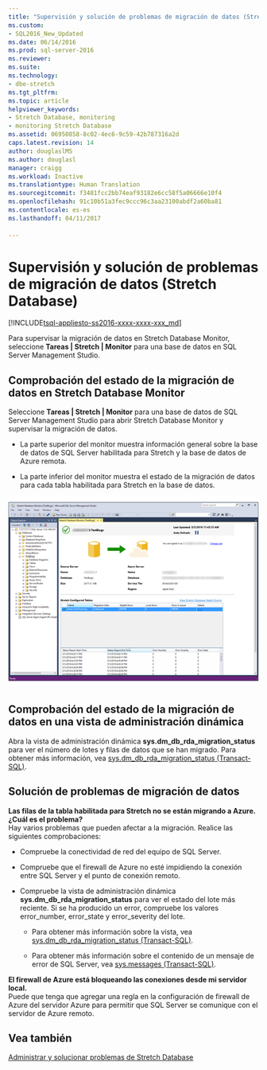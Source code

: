 ```yaml
---
title: "Supervisión y solución de problemas de migración de datos (Stretch Database) | Microsoft Docs"
ms.custom:
- SQL2016_New_Updated
ms.date: 06/14/2016
ms.prod: sql-server-2016
ms.reviewer: 
ms.suite: 
ms.technology:
- dbe-stretch
ms.tgt_pltfrm: 
ms.topic: article
helpviewer_keywords:
- Stretch Database, monitoring
- monitoring Stretch Database
ms.assetid: 06950858-8c02-4ec6-9c59-42b787316a2d
caps.latest.revision: 14
author: douglaslMS
ms.author: douglasl
manager: craigg
ms.workload: Inactive
ms.translationtype: Human Translation
ms.sourcegitcommit: f3481fcc2bb74eaf93182e6cc58f5a06666e10f4
ms.openlocfilehash: 91c10b51a3fec9ccc96c3aa23100abdf2a60ba81
ms.contentlocale: es-es
ms.lasthandoff: 04/11/2017

---
```

# <a name="monitor-and-troubleshoot-data-migration-stretch-database"></a>Supervisión y solución de problemas de migración de datos (Stretch Database)
[!INCLUDE[tsql-appliesto-ss2016-xxxx-xxxx-xxx_md](../../includes/tsql-appliesto-ss2016-xxxx-xxxx-xxx-md.md)]

  Para supervisar la migración de datos en Stretch Database Monitor, seleccione **Tareas | Stretch | Monitor** para una base de datos en SQL Server Management Studio.  
  
## <a name="check-the-status-of-data-migration-in-the-stretch-database-monitor"></a>Comprobación del estado de la migración de datos en Stretch Database Monitor  
 Seleccione **Tareas | Stretch | Monitor** para una base de datos de SQL Server Management Studio para abrir Stretch Database Monitor y supervisar la migración de datos.  
  
-   La parte superior del monitor muestra información general sobre la base de datos de SQL Server habilitada para Stretch y la base de datos de Azure remota.  
  
-   La parte inferior del monitor muestra el estado de la migración de datos para cada tabla habilitada para Stretch en la base de datos.  
  
 ![Stretch Database Monitor](../../sql-server/stretch-database/media/stretch-monitor.PNG "Stretch Database Monitor")  
  
##  <a name="Migration"></a> Comprobación del estado de la migración de datos en una vista de administración dinámica  
 Abra la vista de administración dinámica **sys.dm_db_rda_migration_status** para ver el número de lotes y filas de datos que se han migrado. Para obtener más información, vea [sys.dm_db_rda_migration_status &#40;Transact-SQL&#41;](../../relational-databases/system-dynamic-management-views/stretch-database-sys-dm-db-rda-migration-status.md).  
  
##  <a name="Firewall"></a> Solución de problemas de migración de datos  
 **Las filas de la tabla habilitada para Stretch no se están migrando a Azure. ¿Cuál es el problema?**  
 Hay varios problemas que pueden afectar a la migración. Realice las siguientes comprobaciones:  
  
-   Compruebe la conectividad de red del equipo de SQL Server.  
  
-   Compruebe que el firewall de Azure no esté impidiendo la conexión entre SQL Server y el punto de conexión remoto.  
  
-   Compruebe la vista de administración dinámica **sys.dm_db_rda_migration_status** para ver el estado del lote más reciente. Si se ha producido un error, compruebe los valores error_number, error_state y error_severity del lote.  
  
    -   Para obtener más información sobre la vista, vea [sys.dm_db_rda_migration_status &#40;Transact-SQL&#41;](../../relational-databases/system-dynamic-management-views/stretch-database-sys-dm-db-rda-migration-status.md).  
  
    -   Para obtener más información sobre el contenido de un mensaje de error de SQL Server, vea [sys.messages &#40;Transact-SQL&#41;](../../relational-databases/system-catalog-views/messages-for-errors-catalog-views-sys-messages.md).  
  
 **El firewall de Azure está bloqueando las conexiones desde mi servidor local.**  
 Puede que tenga que agregar una regla en la configuración de firewall de Azure del servidor Azure para permitir que SQL Server se comunique con el servidor de Azure remoto.  
  
## <a name="see-also"></a>Vea también  
 [Administrar y solucionar problemas de Stretch Database](../../sql-server/stretch-database/manage-and-troubleshoot-stretch-database.md)  
  
  

